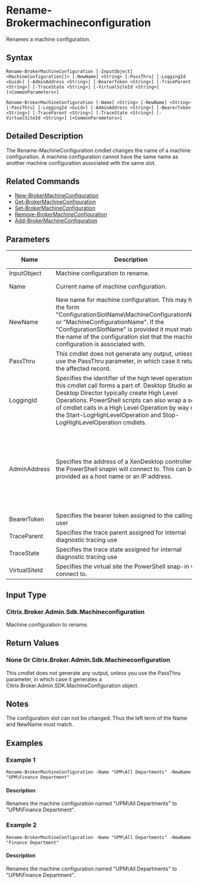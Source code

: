 ﻿
# Rename-Brokermachineconfiguration
Renames a machine configuration.
## Syntax

```
Rename-BrokerMachineConfiguration [-InputObject] <MachineConfiguration[]> [-NewName] <String> [-PassThru] [-LoggingId <Guid>] [-AdminAddress <String>] [-BearerToken <String>] [-TraceParent <String>] [-TraceState <String>] [-VirtualSiteId <String>] [<CommonParameters>]  
  
Rename-BrokerMachineConfiguration [-Name] <String> [-NewName] <String> [-PassThru] [-LoggingId <Guid>] [-AdminAddress <String>] [-BearerToken <String>] [-TraceParent <String>] [-TraceState <String>] [-VirtualSiteId <String>] [<CommonParameters>]
```

## Detailed Description
The Rename-MachineConfiguration cmdlet changes the name of a machine configuration. A machine configuration cannot have the same name as another machine configuration associated with the same slot.


## Related Commands

* [New-BrokerMachineConfiguration](../New-BrokerMachineConfiguration/)
* [Get-BrokerMachineConfiguration](../Get-BrokerMachineConfiguration/)
* [Set-BrokerMachineConfiguration](../Set-BrokerMachineConfiguration/)
* [Remove-BrokerMachineConfiguration](../Remove-BrokerMachineConfiguration/)
* [Add-BrokerMachineConfiguration](../Add-BrokerMachineConfiguration/)
## Parameters
| Name   | Description | Required? | Pipeline Input | Default Value |
| --- | --- | --- | --- | --- |
| InputObject | Machine configuration to rename. | true | true (ByValue) | None |
| Name | Current name of machine configuration. | true | true (ByPropertyName) | None |
| NewName | New name for machine configuration. This may have the form "ConfigurationSlotName\\MachineConfigurationName" or "MachineConfigurationName". If the "ConfigurationSlotName" is provided it must match the name of the configuration slot that the machine configuration is associated with. | true | false | None |
| PassThru | This cmdlet does not generate any output, unless you use the PassThru parameter, in which case it returns the affected record. | false | false | False |
| LoggingId | Specifies the identifier of the high level operation that this cmdlet call forms a part of. Desktop Studio and Desktop Director typically create High Level Operations. PowerShell scripts can also wrap a series of cmdlet calls in a High Level Operation by way of the Start-LogHighLevelOperation and Stop-LogHighLevelOperation cmdlets. | false | false |  |
| AdminAddress | Specifies the address of a XenDesktop controller that the PowerShell snapin will connect to. This can be provided as a host name or an IP address. | false | false | Localhost. Once a value is provided by any cmdlet, this value will become the default. |
| BearerToken | Specifies the bearer token assigned to the calling user | false | false |  |
| TraceParent | Specifies the trace parent assigned for internal diagnostic tracing use | false | false |  |
| TraceState | Specifies the trace state assigned for internal diagnostic tracing use | false | false |  |
| VirtualSiteId | Specifies the virtual site the PowerShell snap-in will connect to. | false | false |  |

## Input Type

### Citrix.Broker.Admin.Sdk.Machineconfiguration
Machine configuration to rename.
## Return Values

### None Or Citrix.Broker.Admin.Sdk.Machineconfiguration
This cmdlet does not generate any output, unless you use the PassThru parameter, in which case it generates a Citrix.Broker.Admin.SDK.MachineConfiguration object.
## Notes
The configuration slot can not be changed. Thus the left term of the Name and NewName must match.
## Examples

### Example 1

```
Rename-BrokerMachineConfiguration -Name "UPM\All Departments" -NewName "UPM\Finance Department"
```

#### Description
Renames the machine configuration named "UPM\\All Departments" to "UPM\\Finance Department".
### Example 2

```
Rename-BrokerMachineConfiguration -Name "UPM\All Departments" -NewName "Finance Department"
```

#### Description
Renames the machine configuration named "UPM\\All Departments" to "UPM\\Finance Department".
